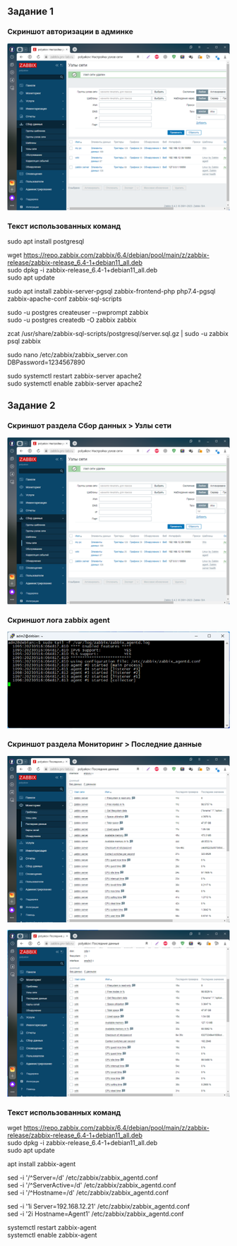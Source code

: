 ## Задание 1
### Cкриншот авторизации в админке
![Ссылка 1](https://github.com/bag2000/hw-8-01/blob/main/zab-ag-01.png)
  
### Текст использованных команд
sudo apt install postgresql  
  
wget https://repo.zabbix.com/zabbix/6.4/debian/pool/main/z/zabbix-release/zabbix-release_6.4-1+debian11_all.deb  
sudo dpkg -i zabbix-release_6.4-1+debian11_all.deb  
sudo apt update  
  
sudo apt install zabbix-server-pgsql zabbix-frontend-php php7.4-pgsql zabbix-apache-conf zabbix-sql-scripts  
  
sudo -u postgres createuser --pwprompt zabbix  
sudo -u postgres createdb -O zabbix zabbix  
  
zcat /usr/share/zabbix-sql-scripts/postgresql/server.sql.gz | sudo -u zabbix psql zabbix  
  
sudo nano /etc/zabbix/zabbix_server.con  
DBPassword=1234567890  
  
sudo systemctl restart zabbix-server apache2  
sudo systemctl enable zabbix-server apache2  
  
## Задание 2
### Скриншот раздела Сбор данных > Узлы сети
![Ссылка 2](https://github.com/bag2000/hw-8-01/blob/main/zab-ag-01.png)
  
### Скриншот лога zabbix agent
![Ссылка 3](https://github.com/bag2000/hw-8-01/blob/main/zab-ag-02.png)
  
### Скриншот раздела Мониторинг > Последние данные
![Ссылка 4](https://github.com/bag2000/hw-8-01/blob/main/zab-ag-03.png)
  
![Ссылка 5](https://github.com/bag2000/hw-8-01/blob/main/zab-ag-04.png)
  
### Текст использованных команд
wget https://repo.zabbix.com/zabbix/6.4/debian/pool/main/z/zabbix-release/zabbix-release_6.4-1+debian11_all.deb  
sudo dpkg -i zabbix-release_6.4-1+debian11_all.deb  
sudo apt update  
  
apt install zabbix-agent  
  
sed -i '/^Server=/d' /etc/zabbix/zabbix_agentd.conf  
sed -i '/^ServerActive=/d' /etc/zabbix/zabbix_agentd.conf  
sed -i '/^Hostname=/d' /etc/zabbix/zabbix_agentd.conf  
  
sed -i '1i Server=192.168.12.21' /etc/zabbix/zabbix_agentd.conf  
sed -i '2i Hostname=Agent1' /etc/zabbix/zabbix_agentd.conf  
  
systemctl restart zabbix-agent  
systemctl enable zabbix-agent  
